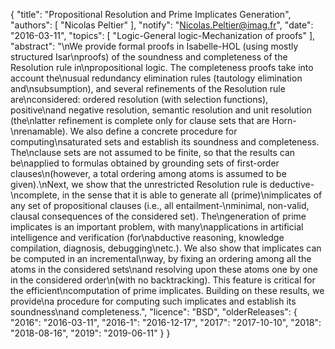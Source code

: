 {
    "title": "Propositional Resolution and Prime Implicates Generation",
    "authors": [
        "Nicolas Peltier"
    ],
    "notify": "Nicolas.Peltier@imag.fr",
    "date": "2016-03-11",
    "topics": [
        "Logic-General logic-Mechanization of proofs"
    ],
    "abstract": "\nWe provide formal proofs in Isabelle-HOL (using mostly structured Isar\nproofs) of the soundness and completeness of the Resolution rule in\npropositional logic.  The completeness proofs take into account the\nusual redundancy elimination rules (tautology elimination and\nsubsumption), and several refinements of the Resolution rule are\nconsidered: ordered resolution (with selection functions), positive\nand negative resolution, semantic resolution and unit resolution (the\nlatter refinement is complete only for clause sets that are Horn-\nrenamable). We also define a concrete procedure for computing\nsaturated sets and establish its soundness and completeness. The\nclause sets are not assumed to be finite, so that the results can be\napplied to formulas obtained by grounding sets of first-order clauses\n(however, a total ordering among atoms is assumed to be given).\nNext, we show that the unrestricted Resolution rule is deductive-\ncomplete, in the sense that it is able to generate all  (prime)\nimplicates of any set of propositional clauses (i.e., all entailment-\nminimal, non-valid, clausal consequences of the considered set). The\ngeneration of prime implicates is an important problem, with many\napplications in artificial intelligence and verification (for\nabductive reasoning, knowledge compilation, diagnosis, debugging\netc.). We also show that implicates can be computed in an incremental\nway, by fixing an ordering among all the atoms in the considered sets\nand resolving upon these atoms one by one in the considered order\n(with no backtracking). This feature is critical for the efficient\ncomputation of prime implicates. Building on these results, we provide\na procedure for computing such implicates and establish its soundness\nand completeness.",
    "licence": "BSD",
    "olderReleases": {
        "2016": "2016-03-11",
        "2016-1": "2016-12-17",
        "2017": "2017-10-10",
        "2018": "2018-08-16",
        "2019": "2019-06-11"
    }
}